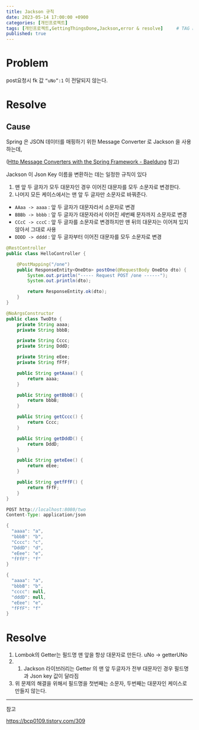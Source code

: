 ```yaml
---
title: Jackson 규칙
date: 2023-05-14 17:00:00 +0900
categories: [개인프로젝트]
tags: [개인프로젝트,GettingThingsDone,Jackson,error & resolve]     # TAG names should always be lowercase
published: true
---
```


# Problem

post요청시 fk 값 `“uNo”:1` 이 전달되지 않는다.

# Resolve

## Cause

Spring 은 JSON 데이터를 매핑하기 위한 Message Converter 로 Jackson 을 사용하는데, 

([Http Message Converters with the Spring Framework - Baeldung](https://www.baeldung.com/spring-httpmessageconverter-rest) 참고)

Jackson 이 Json Key 이름을 변환하는 데는 일정한 규칙이 있다

1. 맨 앞 두 글자가 모두 대문자인 경우 이어진 대문자를 모두 소문자로 변경한다.
2. 나머지 모든 케이스에서는 맨 앞 두 글자만 소문자로 바꿔준다.
- `AAaa -> aaaa` : 앞 두 글자가 대문자라서 소문자로 변경
- `BBBb -> bbbb` : 앞 두 글자가 대문자라서 이어진 세번째 문자까지 소문자로 변경
- `CCcC -> cccC` : 앞 두 글자를 소문자로 변경하지만 맨 뒤의 대문자는 이어져 있지 않아서 그대로 사용
- `DDDD -> dddd` : 앞 두 글자부터 이어진 대문자를 모두 소문자로 변경

```java
@RestController
public class HelloController {

    @PostMapping("/one")
    public ResponseEntity<OneDto> postOne(@RequestBody OneDto dto) {
        System.out.println("----- Request POST /one ------");
        System.out.println(dto);

        return ResponseEntity.ok(dto);
    }
}
```

```java
@NoArgsConstructor
public class TwoDto {
    private String aaaa;
    private String bbbB;

    private String Cccc;
    private String DddD;

    private String eEee;
    private String fFfF;

    public String getAaaa() {
        return aaaa;
    }

    public String getBbbB() {
        return bbbB;
    }

    public String getCccc() {
        return Cccc;
    }

    public String getDddD() {
        return DddD;
    }

    public String geteEee() {
        return eEee;
    }

    public String getfFfF() {
        return fFfF;
    }
}
```

```java
POST http://localhost:8080/two
Content-Type: application/json

{
  "aaaa": "a",
  "bbbB": "b",
  "Cccc": "c",
  "DddD": "d",
  "eEee": "e",
  "fFfF": "f"
}
```

```java
{
  "aaaa": "a",
  "bbbB": "b",
  "cccc": null,
  "dddD": null,
  "eEee": "e",
  "fFfF": "f"
}
```

# Resolve

1. Lombok의 Getter는 필드명 맨 앞을 항상 대문자로 만든다. 
uNo → getterUNo
2. 1. Jackson 라이브러리는 Getter 의 맨 앞 두글자가 전부 대문자인 경우 필드명과 Json key 값이 달라짐
3. 위 문제의 해결을 위해서 필드명을 첫번째는 소문자, 두번째는 대문자인 케이스로 만들지 않는다. 

---

참고

https://bcp0109.tistory.com/309